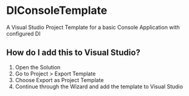 # DIConsoleTemplate
A Visual Studio Project Template for a basic Console Application with configured DI

## How do I add this to Visual Studio?
1. Open the Solution
2. Go to Project > Export Template
3. Choose Export as Project Template
4. Continue through the Wizard and add the template to Visual Studio

